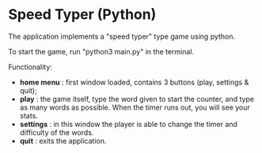 # Speed Typer (Python)

The application implements a "speed typer" type game using python.

To start the game, run "python3 main.py" in the terminal.

Functionality:
- **home menu** : first window loaded, contains 3 buttons (play, settings & quit);
- **play** : the game itself, type the word given to start the counter, and type as many words as possible. 
When the timer runs out, you will see your stats.
- **settings** : in this window the player is able to change the timer and difficulty of the words.
- **quit** : exits the application.

